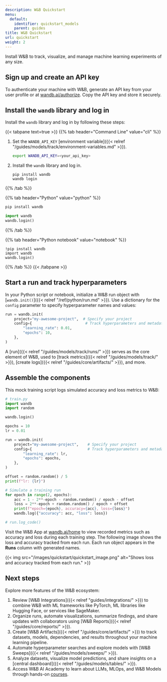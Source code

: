 ```yaml
---
description: W&B Quickstart
menu:
  default:
    identifier: quickstart_models
    parent: guides
title: W&B Quickstart
url: quickstart
weight: 2
---
```

Install W&B to track, visualize, and manage machine learning experiments of any size.

## Sign up and create an API key

To authenticate your machine with W&B, generate an API key from your user profile or at [wandb.ai/authorize](https://wandb.ai/authorize). Copy the API key and store it securely.

## Install the `wandb` library and log in

Install the `wandb` library and log in by following these steps:

{{< tabpane text=true >}}
{{% tab header="Command Line" value="cli" %}}

1. Set the `WANDB_API_KEY` [environment variable]({{< relref "/guides/models/track/environment-variables.md" >}}).

    ```bash
    export WANDB_API_KEY=<your_api_key>
    ```

2. Install the `wandb` library and log in.

    ```shell
    pip install wandb
    wandb login
    ```

{{% /tab %}}

{{% tab header="Python" value="python" %}}

```bash
pip install wandb
```
```python
import wandb
wandb.login()
```

{{% /tab %}}

{{% tab header="Python notebook" value="notebook" %}}

```notebook
!pip install wandb
import wandb
wandb.login()
```

{{% /tab %}}
{{< /tabpane >}}

## Start a run and track hyperparameters

In your Python script or notebook, initialize a W&B run object with [`wandb.init()`]({{< relref "/ref/python/run.md" >}}). Use a dictionary for the `config` parameter to specify hyperparameter names and values:

```python
run = wandb.init(
    project="my-awesome-project",  # Specify your project
    config={                        # Track hyperparameters and metadata
        "learning_rate": 0.01,
        "epochs": 10,
    },
)
```

A [run]({{< relref "/guides/models/track/runs/" >}}) serves as the core element of W&B, used to [track metrics]({{< relref "/guides/models/track/" >}}), [create logs]({{< relref "/guides/core/artifacts/" >}}), and more.

## Assemble the components

This mock training script logs simulated accuracy and loss metrics to W&B:

```python
# train.py
import wandb
import random

wandb.login()

epochs = 10
lr = 0.01

run = wandb.init(
    project="my-awesome-project",    # Specify your project
    config={                         # Track hyperparameters and metadata
        "learning_rate": lr,
        "epochs": epochs,
    },
)

offset = random.random() / 5
print(f"lr: {lr}")

# Simulate a training run
for epoch in range(2, epochs):
    acc = 1 - 2**-epoch - random.random() / epoch - offset
    loss = 2**-epoch + random.random() / epoch + offset
    print(f"epoch={epoch}, accuracy={acc}, loss={loss}")
    wandb.log({"accuracy": acc, "loss": loss})

# run.log_code()
```

Visit the W&B App at [wandb.ai/home](https://wandb.ai/home) to view recorded metrics such as accuracy and loss during each training step. The following image shows the loss and accuracy tracked from each run. Each run object appears in the **Runs** column with generated names.

{{< img src="/images/quickstart/quickstart_image.png" alt="Shows loss and accuracy tracked from each run." >}}

## Next steps

Explore more features of the W&B ecosystem:

1. Review [W&B Integrations]({{< relref "guides/integrations/" >}}) to combine W&B with ML frameworks like PyTorch, ML libraries like Hugging Face, or services like SageMaker.
2. Organize runs, automate visualizations, summarize findings, and share updates with collaborators using [W&B Reports]({{< relref "/guides/core/reports/" >}}).
3. Create [W&B Artifacts]({{< relref "/guides/core/artifacts/" >}}) to track datasets, models, dependencies, and results throughout your machine learning pipeline.
4. Automate hyperparameter searches and explore models with [W&B Sweeps]({{< relref "/guides/models/sweeps/" >}}).
5. Analyze datasets, visualize model predictions, and share insights on a [central dashboard]({{< relref "/guides/models/tables/" >}}).
6. Access W&B AI Academy to learn about LLMs, MLOps, and W&B Models through hands-on [courses](https://wandb.me/courses).
